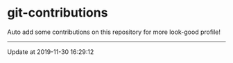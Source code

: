 # git-contributions

Auto add some contributions on this repository for more look-good profile!

---

Update at 2019-11-30 16:29:12
